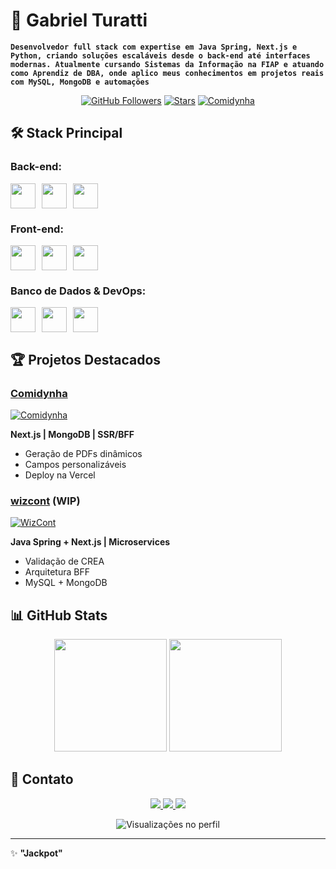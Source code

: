 # 🚀 Gabriel Turatti  
**`Desenvolvedor full stack com expertise em Java Spring, Next.js e Python, criando soluções escaláveis desde o back-end até interfaces modernas. Atualmente cursando Sistemas da Informação na FIAP e atuando como Aprendiz de DBA, onde aplico meus conhecimentos em projetos reais com MySQL, MongoDB e automações`**  

<div align="center">
  
[![GitHub Followers](https://img.shields.io/github/followers/GabrielHTuratti?style=for-the-badge&label=Follow&logo=github)](https://github.com/GabrielHTuratti)
[![Stars](https://img.shields.io/github/stars/GabrielHTuratti?style=for-the-badge&logo=github)](https://github.com/GabrielHTuratti?tab=repositories)
[![Comidynha](https://img.shields.io/badge/🚀_Comidynha_Demo-000?style=for-the-badge&logo=vercel&logoColor=white)](https://comidynha.vercel.app)

</div>

## 🛠️ Stack Principal

### Back-end:
<div style="display: flex; gap: 10px;">
  <img src="https://cdn.jsdelivr.net/gh/devicons/devicon/icons/java/java-original.svg" width="40" height="40"/>
  <img src="https://cdn.jsdelivr.net/gh/devicons/devicon/icons/spring/spring-original.svg" width="40" height="40"/>
  <img src="https://cdn.jsdelivr.net/gh/devicons/devicon/icons/python/python-original.svg" width="40" height="40"/>
</div>

### Front-end:
<div style="display: flex; gap: 10px;">
  <img src="https://cdn.jsdelivr.net/gh/devicons/devicon/icons/nextjs/nextjs-original.svg" width="40" height="40"/>
  <img src="https://cdn.jsdelivr.net/gh/devicons/devicon/icons/react/react-original.svg" width="40" height="40"/>
  <img src="https://cdn.jsdelivr.net/gh/devicons/devicon/icons/typescript/typescript-plain.svg" width="40" height="40"/>
</div>

### Banco de Dados & DevOps:
<div style="display: flex; gap: 10px;">
  <img src="https://cdn.jsdelivr.net/gh/devicons/devicon/icons/mongodb/mongodb-original.svg" width="40" height="40"/>
  <img src="https://cdn.jsdelivr.net/gh/devicons/devicon/icons/mysql/mysql-original.svg" width="40" height="40"/>
  <img src="https://cdn.jsdelivr.net/gh/devicons/devicon/icons/git/git-original.svg" width="40" height="40"/>
</div>

## 🏆 Projetos Destacados

### [Comidynha](https://comidynha.vercel.app)
[![Comidynha](https://github-readme-stats.vercel.app/api/pin/?username=GabrielHTuratti&repo=comidynha&theme=dracula)](https://github.com/GabrielHTuratti/comidynha)

**Next.js | MongoDB | SSR/BFF**  
- Geração de PDFs dinâmicos  
- Campos personalizáveis  
- Deploy na Vercel  

### [wizcont](https://github.com/GabrielHTuratti/wizcont) (WIP)
[![WizCont](https://github-readme-stats.vercel.app/api/pin/?username=GabrielHTuratti&repo=wizcont&theme=dracula)](https://github.com/GabrielHTuratti/wizcont)

**Java Spring + Next.js | Microservices**  
- Validação de CREA  
- Arquitetura BFF  
- MySQL + MongoDB  

## 📊 GitHub Stats

<div align="center">
  <img height="180em" src="https://github-readme-stats.vercel.app/api?username=GabrielHTuratti&show_icons=true&theme=dracula"/>
  <img height="180em" src="https://github-readme-stats.vercel.app/api/top-langs/?username=GabrielHTuratti&layout=compact&theme=dracula"/>
</div>

## 📩 Contato

<div align="center">
  <a href="mailto:gabrielthi104@gmail.com">
    <img src="https://img.shields.io/badge/Gmail-D14836?style=for-the-badge&logo=gmail&logoColor=white"/>
  </a>
  <a href="https://wa.me/5519997388808">
    <img src="https://img.shields.io/badge/WhatsApp-25D366?style=for-the-badge&logo=whatsapp&logoColor=white"/>
  </a>
  <a href="https://comidynha.vercel.app">
    <img src="https://img.shields.io/badge/Portfólio-000000?style=for-the-badge&logo=vercel&logoColor=white"/>
  </a>
</div>

<p align="center">
  <img src="https://komarev.com/ghpvc/?username=GabrielHTuratti&color=blue&style=flat-square" alt="Visualizações no perfil"/>
</p>

---

✨ **"Jackpot"**
